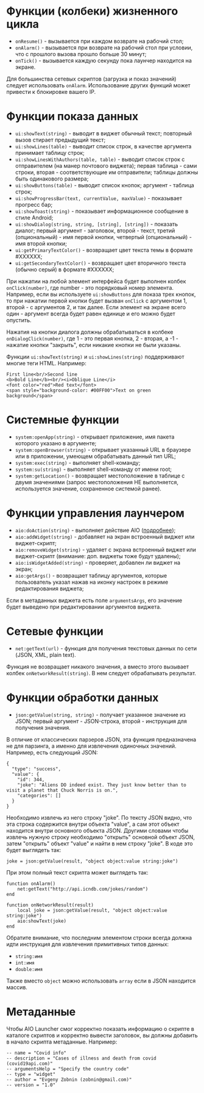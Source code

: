 # Функции (колбеки) жизненного цикла

* `onResume()` - вызывается при каждом возврате на рабочий стол;
* `onAlarm()` - вызывается при возврате на рабочий стол при условии, что с прошлого вызова прошло больше 30 минут;
* `onTick()` - вызывается каждую секунду пока лаунчер находится на экране.

Для большинства сетевых скриптов (загрузка и показ значений) следует использовать `onAlarm`. Использование других функций может привести к блокировке вашего IP.

# Функции показа данных

* `ui:showText(string)` - выводит в виджет обычный текст; повторный вызов стирает предыдущий текст;
* `ui:showLines(table)` - выводит список строк, в качестве аргумента принимает таблицу строк;
* `ui:showLinesWithAuthors(table, table)` - выводит список строк с отправителем (на манер почтового виджета); первая таблица - сами строки, вторая - соответствующие им отправители; таблицы должны быть одинакового размера;
* `ui:showButtons(table)` - выводит список кнопок; аргумент - таблица строк;
* `ui:showProgressBar(text, currentValue, maxValue)` - показывает прогресс бар;
* `ui:showToast(string)` - показывает информационное сообщение в стиле Android;
* `ui:showDialog(string, string, [string], [string])` - показать диалог; первый аргумент - заголовок, второй - текст, третий (опциональный) - имя первой кнопки, четвертый (опциональный) - имя второй кнопки;
* `ui:getPrimaryTextColor()` - возвращает цвет текста темы в формате #XXXXXX;
* `ui:getSecondaryTextColor()` - возвращает цвет вторичного текста (обычно серый) в формате #XXXXXX;

При нажатии на любой элемент интерфейса будет выполнен колбек `onClick(number)`, где number - это порядковый номер элемента. Например, если вы используете `ui:showButtons` для показа трех кнопок, то при нажатии первой кнопки будет вызван `onClick` с аргументом 1, второй - с аргументов 2, и так далее. Если элемент на экране всего один - аргумент всегда будет равен единице и его можно будет опустить.

Нажатия на кнопки диалога должны обрабатываться в колбеке `onDialogClick(number)`, где 1 - это первая кнопка, 2 - вторая, а -1 - нажатие кнопки "закрыть", если никакие кнопки не были указаны.

Функции `ui:showText(string)` и `ui:showLines(string)` поддерживают многие теги HTML. Например:

```
First line<br/>Second line
<b>Bold Line</b><br/><i>Oblique Line</i>
<font color="red">Red text</font>
<span style="background-color: #00FF00">Text on green background</span>
```

# Системные функции

* `system:openApp(string)` - открывает приложение, имя пакета которого указано в аргументе;
* `system:openBrowser(string)` - открывает указанный URL в браузере или в приложении, умеющем обрабатывать данный тип URL;
* `system:exec(string)` - выполняет shell-команду;
* `system:su(string)` - выполняет shell-команду от имени root;
* `system:getLocation()` - возвращает местоположение в таблице с двумя значениями (запрос местоположения НЕ выполняется, используется значение, сохраненное системой ранее).

# Функции управления лаунчером

* `aio:doAction(string)` - выполняет действие AIO ([подробнее](https://aiolauncher.app/api.html));
* `aio:addWidget(string)` - добавляет на экран встроенный виджет или виджет-скрипт;
* `aio:removeWidget(string)` - удаляет с экрана встроенный виджет или виджет-скрипт (внимание: доп. виджеты тоже будут удалены);
* `aio:isWidgetAdded(string)` - проверяет, добавлен ли виджет на экран;
* `aio:getArgs()` - возвращает таблицу аргументов, которые пользователь указал нажав на иконку настроек в режиме редактирования виджета;

Если в метаданных виджета есть поле `argumentsArgs`, его значение будет выведено при редактировании аргументов виджета.

# Сетевые функции

* `net:getText(url)` - функция для получения текстовых данных по сети (JSON, XML, plain text).

Функция не возвращает никакого значения, а вместо этого вызывает колбек `onNetworkResult(string)`. В нем следует обрабатывать результат.

# Функции обработки данных

* `json:getValue(string, string)` - получает указанное значение из JSON; первый аргумент - JSON-строка, второй - инструкция для получения значения.

В отличие от классических парзеров JSON, эта функция предназначена не для парзинга, а именно для извлечения одиночных значений. Например, есть следующий JSON:

```
{
  "type": "success",
  "value": {
    "id": 344,
    "joke": "Aliens DO indeed exist. They just know better than to visit a planet that Chuck Norris is on.",
    "categories": []
  }
}
```

Необходимо извлечь из него строку "joke". По тексту JSON видно, что эта строка содержится внутри объекта "value", а сам этот объект находится внутри основного объекта JSON. Другими словами чтобы извлечь нужную строку необходимо "открыть" основной объект JSON, затем "открыть" объект "value" и найти в нем строку "joke". В коде это будет выглядеть так:

```
joke = json:getValue(result, "object object:value string:joke")
```

При этом полный текст скрипта может выглядеть так:

```
function onAlarm()
    net:getText("http://api.icndb.com/jokes/random")
end

function onNetworkResult(result)
    local joke = json:getValue(result, "object object:value string:joke")
    aio:showText(joke)
end
```

Обратите внимание, что последним элементом строки всегда должна идти инструкция для извлечения примитивных типов данных:

* `string:имя`
* `int:имя`
* `double:имя`

Также вместо `object` можно использовать `array` если в JSON находится массив.

# Метаданные

Чтобы AIO Launcher смог корректно показать информацию о скрипте в каталоге скриптов и корректно вывести заголовок, вы должны добавить в начало скрипта метаданные. Например:

```
-- name = "Covid info"
-- description = "Cases of illness and death from covid (covid19api.com)"
-- argumentsHelp = "Specify the country code"
-- type = "widget"
-- author = "Evgeny Zobnin (zobnin@gmail.com)"
-- version = "1.0"
```
